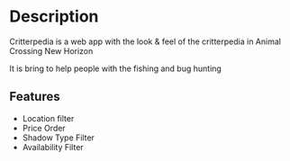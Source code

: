 # Description

Critterpedia is a web app with the look & feel of the critterpedia in Animal Crossing New Horizon

It is bring to help people with the fishing and bug hunting

## Features
- Location filter
- Price Order
- Shadow Type Filter
- Availability Filter
